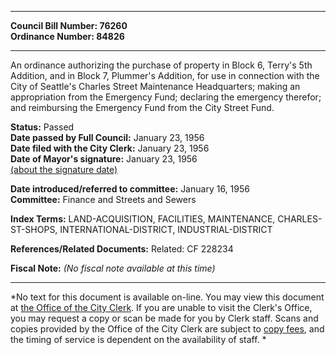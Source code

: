 * * * * *  
  
**Council Bill Number: [](#h0)[](#h2)76260**   
**Ordinance Number: 84826**  
  
* * * * *  
  
An ordinance authorizing the purchase of property in Block 6, Terry's 5th Addition, and in Block 7, Plummer's Addition, for use in connection with the City of Seattle's Charles Street Maintenance Headquarters; making an appropriation from the Emergency Fund; declaring the emergency therefor; and reimbursing the Emergency Fund from the City Street Fund.  
  
**Status:** Passed   
**Date passed by Full Council:** January 23, 1956   
**Date filed with the City Clerk:** January 23, 1956   
**Date of Mayor's signature:** January 23, 1956   
[(about the signature date)](/~public/approvaldate.htm)   
  
  
**Date introduced/referred to committee:** January 16, 1956   
**Committee:** Finance and Streets and Sewers   
  
**Index Terms:** LAND-ACQUISITION, FACILITIES, MAINTENANCE, CHARLES-ST-SHOPS, INTERNATIONAL-DISTRICT, INDUSTRIAL-DISTRICT  
  
**References/Related Documents:** Related: CF 228234  
  
**Fiscal Note:** *(No fiscal note available at this time)*  
  
* * * * *  
  
*No text for this document is available on-line. You may view this document at [the Office of the City Clerk](http://www.seattle.gov/leg/clerk/contactUs.htm). If you are unable to visit the Clerk's Office, you may request a copy or scan be made for you by Clerk staff. Scans and copies provided by the Office of the City Clerk are subject to [copy fees](http://clerk.seattle.gov/~public/clerkfees.htm), and the timing of service is dependent on the availability of staff. *  
  
  
